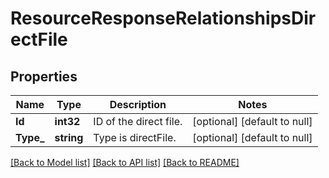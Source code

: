 # ResourceResponseRelationshipsDirectFile

## Properties
Name | Type | Description | Notes
------------ | ------------- | ------------- | -------------
**Id** | **int32** | ID of the direct file. | [optional] [default to null]
**Type_** | **string** | Type is directFile. | [optional] [default to null]

[[Back to Model list]](../README.md#documentation-for-models) [[Back to API list]](../README.md#documentation-for-api-endpoints) [[Back to README]](../README.md)

